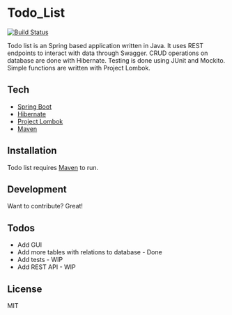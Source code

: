 # Todo_List
[![Build Status](https://travis-ci.org/joemccann/dillinger.svg?branch=master)](https://travis-ci.org/joemccann/dillinger)

Todo list is an Spring based application written in Java. It uses REST endpoints to interact with data through Swagger. CRUD operations on database are done with Hibernate.
Testing is done using JUnit and Mockito. Simple functions are written with Project Lombok.
## Tech

* [Spring Boot]
* [Hibernate]
* [Project Lombok]
* [Maven]

## Installation

Todo list requires [Maven] to run.

## Development
Want to contribute? Great!

## Todos
 - Add GUI
 - Add more tables with relations to database - Done
 - Add tests - WIP
 - Add REST API - WIP


License
----
MIT

   [Spring Boot]: <https://spring.io/>
   [Hibernate]: <https://hibernate.org/>
   [Project Lombok]: <https://projectlombok.org/>
   [Maven]: https://maven.apache.org/
